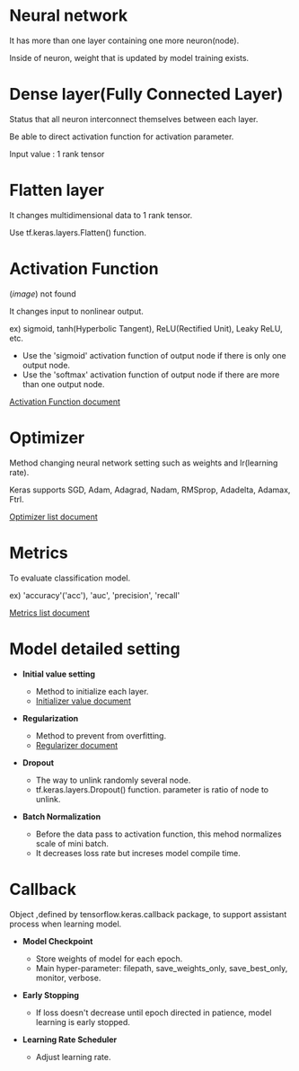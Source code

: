 # Neural network

It has more than one layer containing one more neuron(node).

Inside of neuron, weight that is updated by model training exists.

# Dense layer(Fully Connected Layer)

Status that all neuron interconnect themselves between each layer.

Be able to direct activation function for activation parameter.

Input value : 1 rank tensor

# Flatten layer

It changes multidimensional data to 1 rank tensor.

Use tf.keras.layers.Flatten() function.

# Activation Function

(_image_) not found

It changes input to nonlinear output.

ex) sigmoid, tanh(Hyperbolic Tangent), ReLU(Rectified Unit), Leaky ReLU, etc.
  - Use the 'sigmoid' activation function of output node if there is only one output node.
  - Use the 'softmax' activation function of output node if there are more than one output node.

[Activation Function document](https://www.tensorflow.org/api_docs/python/tf/keras/activations)

# Optimizer

Method changing neural network setting such as weights and lr(learning rate).

Keras supports SGD, Adam, Adagrad, Nadam, RMSprop, Adadelta, Adamax, Ftrl.

[Optimizer list document](https://www.tensorflow.org/api_docs/python/tf/keras/optimizers)

# Metrics

To evaluate classification model.

ex) 'accuracy'('acc'), 'auc', 'precision', 'recall'

[Metrics list document](https://www.tensorflow.org/api_docs/python/tf/keras/metrics)

# Model detailed setting
- __Initial value setting__
  - Method to initialize each layer.
  - [Initializer value document](https://www.tensorflow.org/api_docs/python/tf/keras/initializers)

- __Regularization__
  - Method to prevent from overfitting.
  - [Regularizer document](https://www.tensorflow.org/api_docs/python/tf/keras/regularizers)

- __Dropout__
  - The way to unlink randomly several node.
  - tf.keras.layers.Dropout() function. parameter is ratio of node to unlink.

- __Batch Normalization__
  - Before the data pass to activation function, this mehod normalizes scale of mini batch.
  - It decreases loss rate but increses model compile time.

# Callback

Object ,defined by tensorflow.keras.callback package, to support assistant process when learning model.

- __Model Checkpoint__
  - Store weights of model for each epoch.
  - Main hyper-parameter: filepath, save_weights_only, save_best_only, monitor, verbose.

- __Early Stopping__
  - If loss doesn't decrease until epoch directed in patience, model learning is early stopped.

- __Learning Rate Scheduler__
  - Adjust learning rate.

